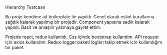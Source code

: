 Hierarchy Testcase

Bu proje kendime ait boilerplate ile yapıldı. Genel olarak eslint kurallarına sağdık kalarak yapılmış bir projedir. Component yapısına sadık kalarak yapıldı. Basit ve anlaşılır yazmaya gayret ettim.

Projede react, redux kullanıldı. Css içinde bootstrap kullandım. API request için axios kullandım. Redux-logger paketi logları takip etmek için kullandığım bir paket.
